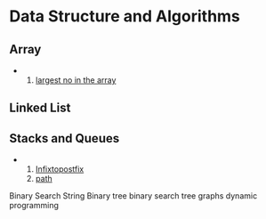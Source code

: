 # Data Structure and Algorithms

## Array

  - 1. [largest no in the array](Array/largestNumber.cpp)

## Linked List

## Stacks and Queues
   - 1. [Infixtopostfix](/Stacks%20and%20Queues/Prefix,%20Postfix%20and#20Infix/infixtopostfix.cpp)
     2. [path](Stacks%20and%20Queues/Prefix%2C%20Postfix%20and%20Infix/infixtopostfix.cpp)





Binary Search
String
Binary tree
binary search tree
graphs
dynamic programming
